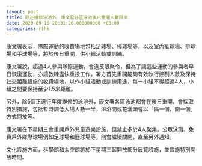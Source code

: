 ```yaml
---
layout: post
title: 除正維修泳池外　康文署各區泳池後日重開人數限半
date: 2020-09-16 20:31:26.000000000 +08:00
categories: rthk
---
```


康文署表示，隊際運動的收費場地包括足球場、棒球場等，以及室內籃球場、排球場和手球場等，將於後日重開，供小組活動或訓練。

康文署說，超過4人參與隊際運動，會違反限聚令，但為了讓這些運動的參與者早日恢復運動，亦讓教練盡快重投工作，署方首先重開能夠有效執行控制人數及保持社交距離措施的收費場地，以作小組活動或訓練用途，每一小組不得超過4人，小組之間要保持至少1.5米距離。

另外，除5個正進行年度維修的泳池外，康文署各區泳池都會在後日重開，會採取特別措施，包括暫時調低入場人數一半，淋浴間或花灑頭會以「隔一個，開一個」方式開放等。

康文署在下星期三會重開戶外兒童遊樂設施，但禁止多於4人聚集。公眾泳灘、免費戶外隊際球場例如足球場和籃球場等，則會繼續關閉，直至另外通知。

文化設施方面，科學館和太空館將於下星期三起開放部分展覽設施，並實施特別開放時間。
